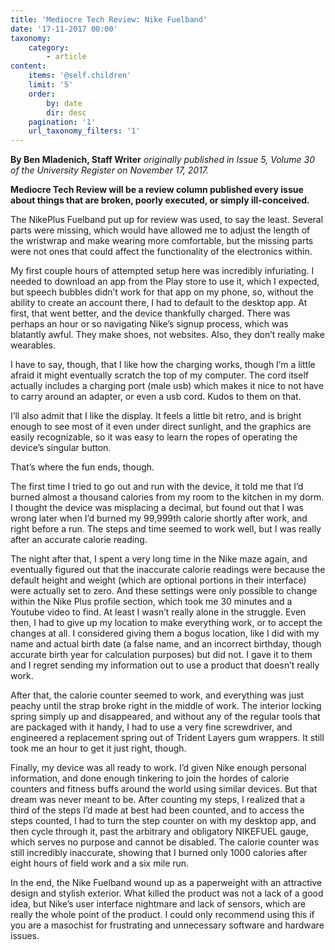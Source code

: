 ```yaml
---
title: 'Mediocre Tech Review: Nike Fuelband'
date: '17-11-2017 00:00'
taxonomy:
    category:
        - article
content:
    items: '@self.children'
    limit: '5'
    order:
        by: date
        dir: desc
    pagination: '1'
    url_taxonomy_filters: '1'
---
```


**By Ben Mladenich, Staff Writer** _originally published in Issue 5, Volume 30 of the University Register on November 17, 2017._

**Mediocre Tech Review will be a review column published every issue
about things that are broken, poorly executed, or simply ill-conceived.**

The NikePlus Fuelband put up for review was used, to say the least. Several parts were missing, which would have allowed me to adjust the length of the wristwrap and make wearing more comfortable, but the missing parts were not ones that could affect the functionality of the electronics within. 

My first couple hours of attempted setup here was incredibly infuriating. I needed to download an app from the Play store to use it, which I expected, but speech bubbles didn’t work for that app on my phone, so, without the ability to create an account there, I had to default to the desktop app. At first, that went better, and the device thankfully charged. There was perhaps an hour or so navigating Nike’s signup process, which was blatantly awful. They make shoes, not websites. Also, they don’t really make wearables. 

I have to say, though, that I like how the charging works, though I’m a little afraid it might eventually scratch the top of my computer. The cord itself actually includes a charging port (male usb) which makes it nice to not have to carry around an adapter, or even a usb cord. Kudos to them on that. 

I’ll also admit that I like the display. It feels a little bit retro, and is bright enough to see most of it even under direct sunlight, and the graphics are easily recognizable, so it was easy to learn the ropes of operating the device’s singular button. 

That’s where the fun ends, though. 

The first time I tried to go out and run with the device, it told me that I’d burned almost a thousand calories from my room to the kitchen in my dorm. I thought the device was misplacing a decimal, but found out that I was wrong later when I’d burned my 99,999th calorie shortly after work, and right before a run. The steps and time seemed to work well, but I was really after an accurate calorie reading. 

The night after that, I spent a very long time in the Nike maze again, and eventually figured out that the inaccurate calorie readings were because the default height and weight (which are optional portions in their interface) were actually set to zero. And these settings were only possible to change within the Nike Plus profile section, which took me 30 minutes and a Youtube video to find. At least I wasn’t really alone in the struggle. Even then, I had to give up my location to make everything work, or to accept the changes at all. I considered giving them a bogus location, like I did with my name and actual birth date (a false name, and an incorrect birthday, though accurate birth year for calculation purposes) but did not. I gave it to them and I regret sending my information out to use a product that doesn’t really work. 

After that, the calorie counter seemed to work, and everything was just peachy until the strap broke right in the middle of work. The interior locking spring simply up and disappeared, and without any of the regular tools that are packaged with it handy, I had to use a very fine screwdriver, and engineered a replacement spring out of Trident Layers gum wrappers. It still took me an hour to get it just right, though. 

Finally, my device was all ready to work. I’d given Nike enough personal information, and done enough tinkering to join the hordes of calorie counters and fitness buffs around the world using similar devices. But that dream was never meant to be. After counting my steps, I realized that a third of the steps I’d made at best had been counted, and to access the steps counted, I had to turn the step counter on with my desktop app, and then cycle through it, past the arbitrary and obligatory NIKEFUEL gauge, which serves no purpose and cannot be disabled. The calorie counter was still incredibly inaccurate, showing that I burned only 1000 calories after eight hours of field work and a six mile run. 

In the end, the Nike Fuelband wound up as a paperweight with an attractive design and stylish exterior. What killed the product was not a lack of a good idea, but Nike’s user interface nightmare and lack of sensors, which are really the whole point of the product. I could only recommend using this if you are a masochist for frustrating and unnecessary software and hardware issues.
